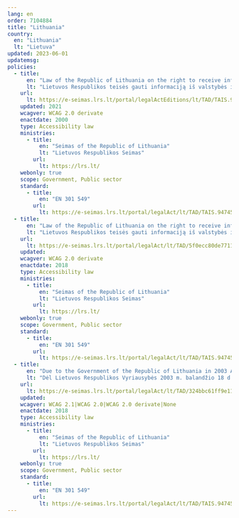 ```yaml
---
lang: en
order: 7104884
title: "Lithuania"
country:
  en: "Lithuania"
  lt: "Lietuva"
updated: 2023-06-01
updatemsg:
policies:
  - title:
      en: "Law of the Republic of Lithuania on the right to receive information from state and municipal institutions and bodies no. VIII-1524 (Summary version)"
      lt: "Lietuvos Respublikos teisės gauti informaciją iš valstybės ir savivaldybių institucijų ir įstaigų įstatymas Nr. VIII-1524 (Suvestinė redakcija)"
    url:
      lt: https://e-seimas.lrs.lt/portal/legalActEditions/lt/TAD/TAIS.94745
    updated: 2021
    wcagver: WCAG 2.0 derivate
    enactdate: 2000
    type: Accessibility law
    ministries:
      - title:
          en: "Seimas of the Republic of Lithuania"
          lt: "Lietuvos Respublikos Seimas"
        url:
          lt: https://lrs.lt/  
    webonly: true
    scope: Government, Public sector
    standard:
      - title:
          en: "EN 301 549"
        url:
          lt: https://e-seimas.lrs.lt/portal/legalAct/lt/TAD/TAIS.94745/fnAbxGEluQ
  - title:
      en: "Law of the Republic of Lithuania on the right to receive information from state and municipal institutions and bodies no. VIII-1524 Amendment of Articles 1, 2, 3, 5, 6, 7, 12, 22 and Appendix Law No. XIII-1590"
      lt: "Lietuvos Respublikos teisės gauti informaciją iš valstybės ir savivaldybių institucijų ir įstaigų įstatymo Nr. VIII-1524 1, 2, 3, 5, 6, 7, 12, 22 straipsnių ir priedo pakeitimo įstatymas Nr. XIII-1590"
    url:
      lt: https://e-seimas.lrs.lt/portal/legalAct/lt/TAD/5f0ecc80de7711e8995fb8ded8eb97ff
    updated: 
    wcagver: WCAG 2.0 derivate
    enactdate: 2018
    type: Accessibility law
    ministries:
      - title:
          en: "Seimas of the Republic of Lithuania"
          lt: "Lietuvos Respublikos Seimas"
        url:
          lt: https://lrs.lt/
    webonly: true
    scope: Government, Public sector
    standard:
      - title:
          en: "EN 301 549"
        url:
          lt: https://e-seimas.lrs.lt/portal/legalAct/lt/TAD/TAIS.94745/fnAbxGEluQ
  - title:
      en: "Due to the Government of the Republic of Lithuania in 2003 April 18 resolution no. 480 of the amendment \"On the approval of the description of the general requirements for the websites of state and municipal institutions and bodies\""
      lt: "Dėl Lietuvos Respublikos Vyriausybės 2003 m. balandžio 18 d. nutarimo Nr. 480 „Dėl Bendrųjų reikalavimų valstybės ir savivaldybių institucijų ir įstaigų interneto svetainėms aprašo patvirtinimo“ pakeitimo"
    url:
      lt: https://e-seimas.lrs.lt/portal/legalAct/lt/TAD/324bbc61ff9e11e89b04a534c5aaf5ce
    updated: 
    wcagver: WCAG 2.1|WCAG 2.0|WCAG 2.0 derivate|None
    enactdate: 2018
    type: Accessibility law
    ministries:
      - title:
          en: "Seimas of the Republic of Lithuania"
          lt: "Lietuvos Respublikos Seimas"
        url:
          lt: https://lrs.lt/
    webonly: true
    scope: Government, Public sector
    standard:
      - title:
          en: "EN 301 549"
        url:
          lt: https://e-seimas.lrs.lt/portal/legalAct/lt/TAD/TAIS.94745/fnAbxGEluQ
---
```

